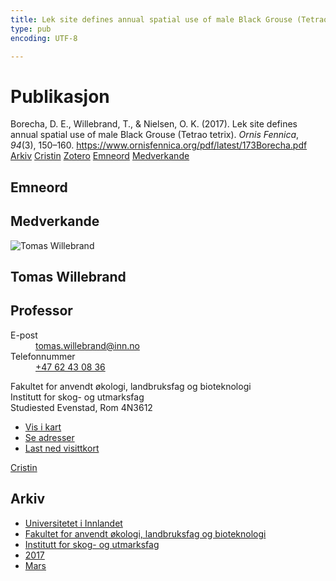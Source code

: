 ```yaml
---
title: Lek site defines annual spatial use of male Black Grouse (Tetrao tetrix)
type: pub
encoding: UTF-8

---
```

<h1>Publikasjon</h1>
<article id="csl-bib-container-C6IQZYIY" class="csl-bib-container">
  <div class="csl-bib-body"> <div class="csl-entry">Borecha, D. E., Willebrand, T., &#38; Nielsen, O. K. (2017). Lek site defines annual spatial use of male Black Grouse (Tetrao tetrix). <i>Ornis Fennica</i>, <i>94</i>(3), 150–160. <a href="https://www.ornisfennica.org/pdf/latest/173Borecha.pdf">https://www.ornisfennica.org/pdf/latest/173Borecha.pdf</a></div> </div>
  <div class="csl-bib-buttons">
    <a href="#taxonomy-article-C6IQZYIY" alt="archive" class="csl-bib-button">Arkiv</a>
    <a href="https://app.cristin.no/results/show.jsf?id=1459153" alt="Cristin" class="csl-bib-button">Cristin</a>
    <a href="http://zotero.org/groups/5881554/items/C6IQZYIY" alt="Zotero" class="csl-bib-button">Zotero</a>
    <a href="#keywords-article-C6IQZYIY" alt="keywords" class="csl-bib-button">Emneord</a>
    <a href="#contributors-article-C6IQZYIY" alt="contributors" class="csl-bib-button">Medverkande</a>
  </div>
  <div id="csl-bib-meta-container-C6IQZYIY"></div>
</article>
<div id="csl-bib-meta-C6IQZYIY" class="csl-bib-meta">
  <article id="keywords-article-C6IQZYIY" class="keywords-article">
    <h1>Emneord</h1>
    
  </article>
  <article id="contributors-article-C6IQZYIY" class="contributors-article">
    <h1>Medverkande</h1>
    <div class="personas"> <div class="vrtx-hinn-person-card"> <div class="photo"> <img src="https://www.inn.no/bilder-ansatte/thomas-willebrand.jpg" alt="Tomas Willebrand" loading="lazy"> </div> <div class="info"> <hgroup><h1>Tomas Willebrand</h1> <h2>Professor</h2> </hgroup><dl> <dt>E-post</dt> <dd> <a href="mailto:tomas.willebrand@inn.no">tomas.willebrand@inn.no</a> </dd> <dt>Telefonnummer</dt> <dd><a href="tel:+4762430836"> +47 62 43 08 36 </a></dd> </dl> <p> Fakultet for anvendt økologi, landbruksfag og bioteknologi<br> Institutt for skog- og utmarksfag<br> Studiested Evenstad, Rom 4N3612 </p> <ul class="vrtx-hinn-links"> <li><a href="https://www.google.com/maps?q=60.88085,11.53750">Vis i kart</a></li> <li><a href="https://www.inn.no/finn-en-ansatt/tomas-willebrand.html#vrtx-hinn-addresses">Se adresser</a></li> <li><a href="https://www.inn.no/finn-en-ansatt/tomas-willebrand.html?vrtx=vcf">Last ned visittkort</a></li> </ul> </div> </div> <a href="https://app.cristin.no/persons/show.jsf?id=328268" alt="Cristin URL" class="personas-cristin">Cristin</a> </div>
  </article>
  <article id="taxonomy-article-C6IQZYIY" class="taxonomy-article">
    <h1>Arkiv</h1>
    <ul>
      <li>
        <a href="/nn/archive/?key=3DCRN523">Universitetet i Innlandet</a>
      </li>
      <li>
        <a href="/nn/archive/?key=T77LXH6D">Fakultet for anvendt økologi, landbruksfag og bioteknologi</a>
      </li>
      <li>
        <a href="/nn/archive/?key=7TRARPE3">Institutt for skog- og utmarksfag</a>
      </li>
      <li>
        <a href="/nn/archive/?key=QVBAYKNY">2017</a>
      </li>
      <li>
        <a href="/nn/archive/?key=SBT7AWX4">Mars</a>
      </li>
    </ul>
  </article>
</div>
